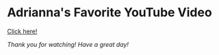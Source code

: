 # Adrianna's Favorite YouTube Video
[Click here!](https://www.youtube.com/watch?v=eJSik6ejkr0)

*Thank you for watching! Have a great day!*